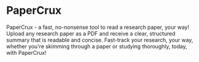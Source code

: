 # PaperCrux
PaperCrux - a fast, no-nonsense tool to read a research paper, your way! Upload any research paper as a PDF and receive a clear, structured summary that is readable and concise. Fast-track your research, your way, whether you're skimming through a paper or studying thoroughly, today, with PaperCrux!
